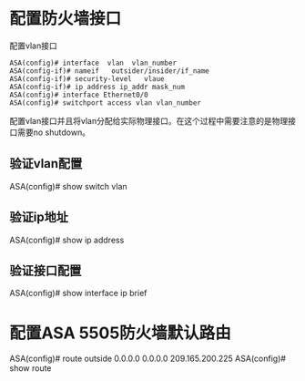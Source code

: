# 配置防火墙接口
配置vlan接口
```
ASA(config)# interface  vlan  vlan_number
ASA(config-if)# nameif   outsider/insider/if_name
ASA(config-if)# security-level   vlaue
ASA(config-if)# ip address ip_addr mask_num
ASA(config)# interface Ethernet0/0  
ASA(config)# switchport access vlan vlan_number
```
配置vlan接口并且将vlan分配给实际物理接口。在这个过程中需要注意的是物理接口需要no shutdown。
## 验证vlan配置
ASA(config)# show switch vlan
## 验证ip地址
ASA(config)# show ip address 
## 验证接口配置
ASA(config)# show interface ip brief

# 配置ASA 5505防火墙默认路由
ASA(config)# route outside 0.0.0.0 0.0.0.0 209.165.200.225
ASA(config)# show  route

```{.python .input}

```
